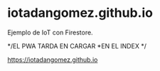 # iotadangomez.github.io
Ejemplo de IoT con Firestore. 

*/EL PWA TARDA EN CARGAR 
*EN EL INDEX 
*/

https://iotadangomez.github.io
